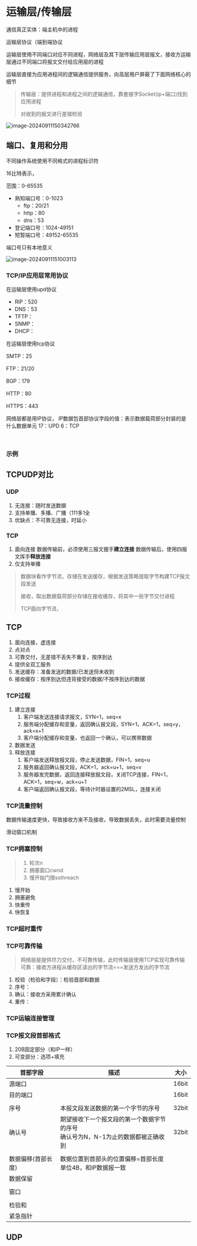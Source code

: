 # 运输层/传输层

通信真正实体：端主机中的进程

运输层协议（端到端协议

运输层使用不同端口对应不同进程，网络层及其下层传输应用层报文，接收方运输层通过不同端口将报文交付给应用层的进程

运输层直接为应用进程间的逻辑通信提供服务，向高层用户屏蔽了下面网络核心的细节

> 传输层：提供进程和进程之间的逻辑通信，靠套接字Socket(ip+端口)找到应用进程
>
> 对收到的报文进行差错检验



![image-20240911150342766](./images/image-20240911150342766.png)

## 端口、复用和分用

不同操作系统使用不同格式的进程标识符

16比特表示，

范围：0-65535

- 熟知端口号：0-1023
    - ftp：20/21
    - http：80
    - dns：53
- 登记端口号：1024-49151
- 短暂端口号：49152-65535

端口号只有本地意义

![image-20240911151003113](./images/image-20240911151003113.png)

### TCP/IP应用层常用协议

在运输层使用upd协议

- RIP：520
- DNS：53
- TFTP：
- SNMP：
- DHCP：

在运输层使用tcp协议

SMTP：25	

FTP：21/20

BGP：179

HTTP：80

HTTPS：443  

网络层都是用IP协议，
IP数据包首部协议字段的值：表示数据载荷部分封装的是什么数据单元
17：UPD
6：TCP

​    

### 示例



## TCPUDP对比

### UDP

1. 无连接：随时发送数据
2. 支持单播、多播、广播（111多1全
3. 优缺点：不可靠无连接，时延小



### TCP

1. 面向连接
   数据传输前，必须使用三报文握手**建立连接**
   数据传输后，使用四报文挥手**释放连接**
2. 仅支持单播

> 数据块看作字节流，存储在发送缓存，根据发送策略提取字节构建TCP报文段发送
>
> 接收，取出数据载荷部分存储在接收缓存，将其中一些字节交付进程
>
> TCP面向字节流，  

## TCP

1. 面向连接，虚连接
2. 点对点
3. 可靠交付，无差错不丢失不重复，按序到达
4. 提供全双工服务
5. 发送缓存：准备发送的数据/已发送但未收到
6. 接收缓存：按序到达但违背接受的数据/不按序到达的数据



###  TCP过程

1. 建立连接
   1. 客户端发送连接请求报文，SYN=1，seq=x
   2. 服务端分配缓存和变量，返回确认报文段，SYN=1，ACK=1，seq=y，ack=x+1
   3. 客户端分配缓存和变量，也返回一个确认，可以携带数据
2. 数据发送
3. 释放连接
   1. 客户端发送释放报文段，停止发送数据，FIN=1，seq=u
   2. 服务器返回确认报文段，ACK=1，ack=u+1，seq=v
   3. 服务器发完数据，返回连接释放报文段，关闭TCP连接，FIN=1，ACK=1，seq=w，ack=u+1
   4. 客户端返回确认报文段，等待计时器设置的2MSL，连接关闭

### TCP流量控制

数据传输速度更快，导致接收方来不及接收，导致数据丢失，此时需要流量控制

滑动窗口机制





### TCP拥塞控制

> 1. 轮次n
> 2. 拥塞窗口cwnd
> 3. 慢开始门限ssthreach

1. 慢开始
2. 拥塞避免
3. 快重传
4. 快恢复

### TCP超时重传

### TCP可靠传输

> 网络层是提供尽力交付，不可靠传输，此时传输层使用TCP实现可靠传输
> 可靠：接收方进程从缓存区读出的字节流===发送方发出的字节流

1. 校验（检验和字段）：检验首部和数据
2. 序号：
3. 确认：接收方采用累计确认 
4. 重传：

### TCP运输连接管理

### TCP报文段首部格式

1. 20B固定部分（和IP一样）
2. 可变部分：选项+填充

| 首部字段           | 描述                                                         | 大小  |
| ------------------ | ------------------------------------------------------------ | ----- |
| 源端口             |                                                              | 16bit |
| 目的端口           |                                                              | 16bit |
|                    |                                                              |       |
| 序号               | 本报文段发送数据的第一个字节的序号                           | 32bit |
| 确认号             | 期望接收下一个报文段的第一个数据字节的序号<br />确认号为N，N-1为止的数据都被正确收到 | 32bit |
|                    |                                                              |       |
| 数据偏移(首部长度) | 数据位置到首部头的位置偏移=首部长度<br />单位4B，和IP数据报一致 |       |
| 数据保留           |                                                              |       |
|                    |                                                              |       |
| 窗口               |                                                              |       |
|                    |                                                              |       |
| 检验和             |                                                              |       |
| 紧急指针           |                                                              |       |



## UDP
